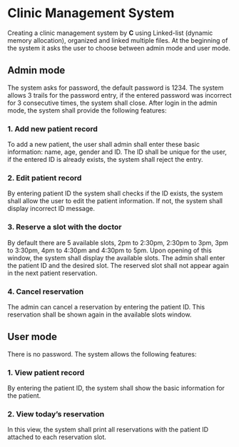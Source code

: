 # Clinic Management System
Creating a clinic management system by **C** using Linked-list (dynamic memory allocation), organized and linked multiple files. At the beginning of the system it asks the user to choose between admin mode and user mode.

## Admin mode
The system asks for password, the default password is 1234. The system allows 3 trails for the password entry, if the entered password was incorrect for 3 consecutive times, the system shall close. After login in the admin mode, the system shall provide the following features:

### 1. Add new patient record
To add a new patient, the user shall admin shall enter these basic information: name, age, gender and ID. The ID shall be unique for the user, if the entered ID is already exists, the system shall reject the entry.

### 2. Edit patient record
By entering patient ID the system shall checks if the ID exists, the system shall allow the user to edit the patient information. If not, the system shall display incorrect ID message.

### 3. Reserve a slot with the doctor
By default there are 5 available slots, 2pm to 2:30pm, 2:30pm to 3pm, 3pm to 3:30pm, 4pm to 4:30pm and 4:30pm to 5pm. Upon opening of this window, the system shall display the available slots. The admin shall enter the patient ID and the desired slot. The reserved slot shall not appear again in the next patient reservation.

### 4. Cancel reservation
The admin can cancel a reservation by entering the patient ID. This reservation shall be shown again in the available slots window.

##  User mode
There is no password. The system allows the following features:

### 1. View patient record
By entering the patient ID, the system shall show the basic information for the patient.

### 2. View today’s reservation
In this view, the system shall print all reservations with the patient ID attached to each reservation slot.